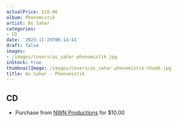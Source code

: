 ```yaml
---
actualPrice: $10.00
album: Phenomistik
artist: As Sahar
categories:
- CD
date: '2023-11-29T06:14:41'
draft: false
images:
- /images/covers/as_sahar-phenomistik.jpg
inStock: true
thumbnailImage: /images/covers/as_sahar-phenomistik-thumb.jpg
title: As Sahar - Phenomistik
---
```


## CD
* Purchase from [NWN Productions](http://shop.nwnprod.com/index.php?route=product/product&path=93&product_id=26767&sort=pd.name&order=ASC) for $10.00
